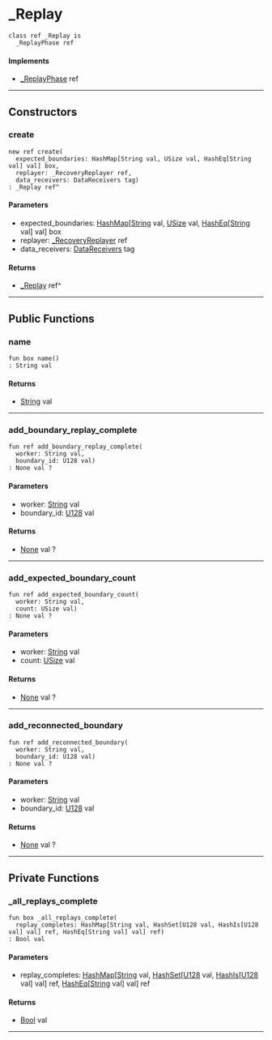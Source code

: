 # _Replay

```pony
class ref _Replay is
  _ReplayPhase ref
```

#### Implements

* [_ReplayPhase](wallaroo-ent-recovery-_ReplayPhase) ref

---

## Constructors

### create

```pony
new ref create(
  expected_boundaries: HashMap[String val, USize val, HashEq[String val] val] box,
  replayer: _RecoveryReplayer ref,
  data_receivers: DataReceivers tag)
: _Replay ref^
```
#### Parameters

*   expected_boundaries: [HashMap](collections-HashMap)\[[String](builtin-String) val, [USize](builtin-USize) val, [HashEq](collections-HashEq)\[[String](builtin-String) val\] val\] box
*   replayer: [_RecoveryReplayer](wallaroo-ent-recovery-_RecoveryReplayer) ref
*   data_receivers: [DataReceivers](wallaroo-ent-data_receiver-DataReceivers) tag

#### Returns

* [_Replay](wallaroo-ent-recovery-_Replay) ref^

---

## Public Functions

### name

```pony
fun box name()
: String val
```

#### Returns

* [String](builtin-String) val

---

### add_boundary_replay_complete

```pony
fun ref add_boundary_replay_complete(
  worker: String val,
  boundary_id: U128 val)
: None val ?
```
#### Parameters

*   worker: [String](builtin-String) val
*   boundary_id: [U128](builtin-U128) val

#### Returns

* [None](builtin-None) val ?

---

### add_expected_boundary_count

```pony
fun ref add_expected_boundary_count(
  worker: String val,
  count: USize val)
: None val ?
```
#### Parameters

*   worker: [String](builtin-String) val
*   count: [USize](builtin-USize) val

#### Returns

* [None](builtin-None) val ?

---

### add_reconnected_boundary

```pony
fun ref add_reconnected_boundary(
  worker: String val,
  boundary_id: U128 val)
: None val ?
```
#### Parameters

*   worker: [String](builtin-String) val
*   boundary_id: [U128](builtin-U128) val

#### Returns

* [None](builtin-None) val ?

---

## Private Functions

### _all_replays_complete

```pony
fun box _all_replays_complete(
  replay_completes: HashMap[String val, HashSet[U128 val, HashIs[U128 val] val] ref, HashEq[String val] val] ref)
: Bool val
```
#### Parameters

*   replay_completes: [HashMap](collections-HashMap)\[[String](builtin-String) val, [HashSet](collections-HashSet)\[[U128](builtin-U128) val, [HashIs](collections-HashIs)\[[U128](builtin-U128) val\] val\] ref, [HashEq](collections-HashEq)\[[String](builtin-String) val\] val\] ref

#### Returns

* [Bool](builtin-Bool) val

---

